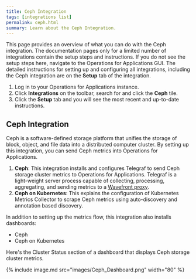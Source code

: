 ```yaml
---
title: Ceph Integration
tags: [integrations list]
permalink: ceph.html
summary: Learn about the Ceph Integration.
---
```


This page provides an overview of what you can do with the Ceph integration. The documentation pages only for a limited number of integrations contain the setup steps and instructions. If you do not see the setup steps here, navigate to the Operations for Applications GUI. The detailed instructions for setting up and configuring all integrations, including the Ceph integration are on the **Setup** tab of the integration.

1. Log in to your Operations for Applications instance. 
2. Click **Integrations** on the toolbar, search for and click the **Ceph** tile. 
3. Click the **Setup** tab and you will see the most recent and up-to-date instructions.

## Ceph Integration

Ceph is a software-defined storage platform that unifies the storage of block, object, and file data into a distributed computer cluster. By setting up this integration, you can send Ceph metrics into Operations for Applications.

1. **Ceph**: This integration installs and configures Telegraf to send Ceph storage cluster metrics to Operations for Applications. Telegraf is a light-weight server process capable of collecting, processing, aggregating, and sending metrics to a [Wavefront proxy](https://docs.wavefront.com/proxies.html).
2. **Ceph on Kubernetes**: This explains the configuration of Kubernetes Metrics Collector to scrape Ceph metrics using auto-discovery and annotation based discovery.

In addition to setting up the metrics flow, this integration also installs dashboards:
* Ceph
* Ceph on Kubernetes

Here's the Cluster Status section of a dashboard that displays Ceph storage cluster metrics.

{% include image.md src="images/Ceph_Dashboard.png" width="80" %}




